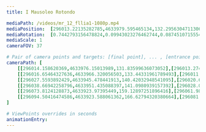 ```yaml
---
title: I Mausoleo Rotondo

mediaPath: /videos/mr_12_fllia1-1080p.mp4
mediaPosition:  [296013.22135282785,4633979.595465134,132.29563047113066]
mediaRotation:  [0.7442793156478824,0.09943023276462744,0.0874510715554438,0.6546099901429069]
mediaScale: 1
cameraFOV: 37

# Pair of camera points and targets: [final point], ... , [entrance point]
cameraPath: [
    [[296014.158620369,4633976.15013989,131.83599636073052],[296013.2741512747,4633979.401382,132.26973821937037]],
    [[296016.65464327636,4633966.320056503,133.44331961789493],[296011.08020967635,4633981.612027617,130.73568052131066]],
    [[296027.5593892429,4633945.478441913,140.42032948541095],[296020.69630880177,4633959.641371881,135.46457105818214]],
    [[296038.66942258796,4633951.435088397,141.0980939157392],[296028.02891503234,4633962.766521643,135.5638171299014]],
    [[296073.8124128873,4633923.97395449,159.12897251896416],[296061.9871914993,4633933.382590545,152.50389088057034]],
    [[296094.50416474586,4633923.588061362,166.62794320380664],[296081.85089346196,4633931.471850488,159.55754046933592]]
]

# ViewPoints overrides in seconds
animationEntry:
---
```

